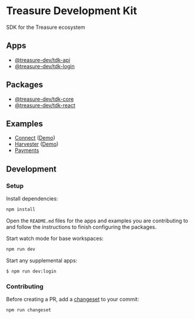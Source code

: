 # Treasure Development Kit

SDK for the Treasure ecosystem

## Apps

- [@treasure-dev/tdk-api](./apps/api)
- [@treasure-dev/tdk-login](./apps/login)

## Packages

- [@treasure-dev/tdk-core](./packages/core)
- [@treasure-dev/tdk-react](./packages/react)

## Examples

- [Connect](./examples/connect) ([Demo](https://tdk-examples-connect.vercel.app))
- [Harvester](./examples/harvester) ([Demo](https://tdk-examples-harvester.vercel.app))
- [Payments](./examples/payments)

## Development

### Setup

Install dependencies:

```bash
npm install
```

Open the `README.md` files for the apps and examples you are contributing to and follow the instructions to finish configuring the packages.

Start watch mode for base workspaces:

```bash
npm run dev
```

Start any supplemental apps:

```bash
$ npm run dev:login
```

### Contributing

Before creating a PR, add a [changeset](https://github.com/changesets/changesets/blob/main/docs/intro-to-using-changesets.md) to your commit:

```bash
npm run changeset
```
